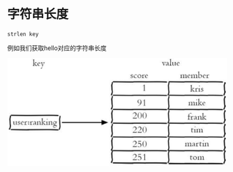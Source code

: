 # 字符串长度

```text
strlen key
```

例如我们获取hello对应的字符串长度

![](../../.gitbook/assets/image%20%2831%29.png)

